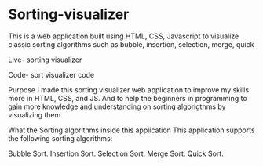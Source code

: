 # Sorting-visualizer
This is a web application built using HTML, CSS, Javascript to visualize classic sorting algorithms such as bubble, insertion, selection, merge, quick

Live- sorting visualizer

Code- sort visualizer code

Purpose
I made this sorting visualizer web application to improve my skills more in HTML, CSS, and JS. And to help the beginners in programming to gain more knowledge and understanding on sorting algorigthms by visualizing them.

What the Sorting algorithms inside this application
This application supports the following sorting algorithms:

Bubble Sort.
Insertion Sort.
Selection Sort.
Merge Sort.
Quick Sort.
